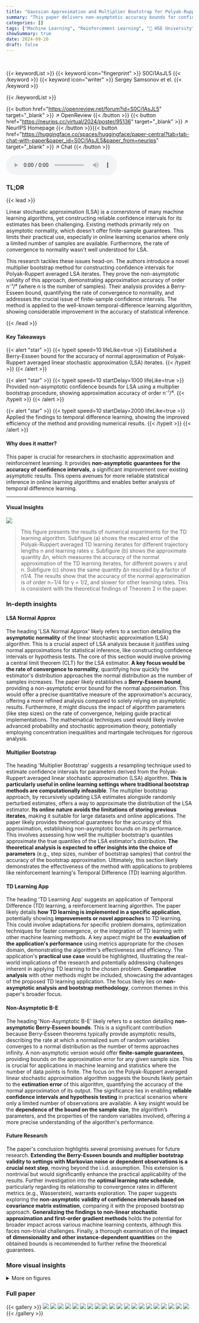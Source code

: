 ```yaml
---
title: "Gaussian Approximation and Multiplier Bootstrap for Polyak-Ruppert Averaged Linear Stochastic Approximation with Applications to TD Learning"
summary: "This paper delivers non-asymptotic accuracy bounds for confidence intervals in linear stochastic approximation, leveraging a novel multiplier bootstrap method."
categories: []
tags: ["Machine Learning", "Reinforcement Learning", "🏢 HSE University",]
showSummary: true
date: 2024-09-26
draft: false
---
```


<br>

{{< keywordList >}}
{{< keyword icon="fingerprint" >}} S0Ci1AsJL5 {{< /keyword >}}
{{< keyword icon="writer" >}} Sergey Samsonov et el. {{< /keyword >}}
 
{{< /keywordList >}}

{{< button href="https://openreview.net/forum?id=S0Ci1AsJL5" target="_blank" >}}
↗ OpenReview
{{< /button >}}
{{< button href="https://neurips.cc/virtual/2024/poster/95136" target="_blank" >}}
↗ NeurIPS Homepage
{{< /button >}}{{< button href="https://huggingface.co/spaces/huggingface/paper-central?tab=tab-chat-with-paper&paper_id=S0Ci1AsJL5&paper_from=neurips" target="_blank" >}}
↗ Chat
{{< /button >}}



<audio controls>
    <source src="https://ai-paper-reviewer.com/S0Ci1AsJL5/podcast.wav" type="audio/wav">
    Your browser does not support the audio element.
</audio>


### TL;DR


{{< lead >}}

Linear stochastic approximation (LSA) is a cornerstone of many machine learning algorithms, yet constructing reliable confidence intervals for its estimates has been challenging. Existing methods primarily rely on asymptotic normality, which doesn't offer finite-sample guarantees.  This limits their practical use, especially in online learning scenarios where only a limited number of samples are available.  Furthermore, the rate of convergence to normality wasn't well understood for LSA. 

This research tackles these issues head-on. The authors introduce a novel multiplier bootstrap method for constructing confidence intervals for Polyak-Ruppert averaged LSA iterates.  They prove the non-asymptotic validity of this approach, demonstrating approximation accuracy of order n⁻¹/⁴ (where n is the number of samples).  Their analysis provides a Berry-Esseen bound, quantifying the rate of convergence to normality, and addresses the crucial issue of finite-sample confidence intervals. The method is applied to the well-known temporal-difference learning algorithm, showing considerable improvement in the accuracy of statistical inference.

{{< /lead >}}


#### Key Takeaways

{{< alert "star" >}}
{{< typeit speed=10 lifeLike=true >}} Established a Berry-Esseen bound for the accuracy of normal approximation of Polyak-Ruppert averaged linear stochastic approximation (LSA) iterates. {{< /typeit >}}
{{< /alert >}}

{{< alert "star" >}}
{{< typeit speed=10 startDelay=1000 lifeLike=true >}} Provided non-asymptotic confidence bounds for LSA using a multiplier bootstrap procedure, showing approximation accuracy of order n⁻¹/⁴. {{< /typeit >}}
{{< /alert >}}

{{< alert "star" >}}
{{< typeit speed=10 startDelay=2000 lifeLike=true >}} Applied the findings to temporal difference learning, showing the improved efficiency of the method and providing numerical results. {{< /typeit >}}
{{< /alert >}}

#### Why does it matter?
This paper is crucial for researchers in stochastic approximation and reinforcement learning.  It provides **non-asymptotic guarantees for the accuracy of confidence intervals**, a significant improvement over existing asymptotic results. This opens avenues for more reliable statistical inference in online learning algorithms and enables better analysis of  temporal difference learning.

------
#### Visual Insights



![](https://ai-paper-reviewer.com/S0Ci1AsJL5/figures_9_1.jpg)

> This figure presents the results of numerical experiments for the TD learning algorithm. Subfigure (a) shows the rescaled error of the Polyak-Ruppert averaged TD learning iterates for different trajectory lengths n and learning rates γ. Subfigure (b) shows the approximate quantity Δn, which measures the accuracy of the normal approximation of the TD learning iterates, for different powers γ and n. Subfigure (c) shows the same quantity Δn rescaled by a factor of n1/4. The results show that the accuracy of the normal approximation is of order n−1/4 for γ = 1/2, and slower for other learning rates. This is consistent with the theoretical findings of Theorem 2 in the paper.







### In-depth insights


#### LSA Normal Approx
The heading 'LSA Normal Approx' likely refers to a section detailing the **asymptotic normality** of the linear stochastic approximation (LSA) algorithm.  This is a crucial aspect of LSA analysis because it justifies using normal approximations for statistical inference, like constructing confidence intervals or hypothesis tests.  The core of this section would involve proving a central limit theorem (CLT) for the LSA estimator.  **A key focus would be the rate of convergence to normality**, quantifying how quickly the estimator's distribution approaches the normal distribution as the number of samples increases.  The paper likely establishes a **Berry-Esseen bound**, providing a non-asymptotic error bound for the normal approximation. This would offer a precise quantitative measure of the approximation's accuracy, offering a more refined analysis compared to solely relying on asymptotic results.  Furthermore, it might discuss the impact of algorithm parameters (like step sizes) on the rate of convergence, helping guide practical implementations.  The mathematical techniques used would likely involve advanced probability and stochastic approximation theory, potentially employing concentration inequalities and martingale techniques for rigorous analysis.

#### Multiplier Bootstrap
The heading 'Multiplier Bootstrap' suggests a resampling technique used to estimate confidence intervals for parameters derived from the Polyak-Ruppert averaged linear stochastic approximation (LSA) algorithm.  **This is particularly useful in online learning settings where traditional bootstrap methods are computationally infeasible**. The multiplier bootstrap approach, by recursively updating LSA estimates alongside randomly perturbed estimates, offers a way to approximate the distribution of the LSA estimator. **Its online nature avoids the limitations of storing previous iterates**, making it suitable for large datasets and online applications.  The paper likely provides theoretical guarantees for the accuracy of this approximation, establishing non-asymptotic bounds on its performance.  This involves assessing how well the multiplier bootstrap's quantiles approximate the true quantiles of the LSA estimator's distribution.  **The theoretical analysis is expected to offer insights into the choice of parameters** (e.g., step sizes, number of bootstrap samples) that control the accuracy of the bootstrap approximation.  Ultimately, this section likely demonstrates the effectiveness of the method with applications to problems like reinforcement learning's Temporal Difference (TD) learning algorithm.

#### TD Learning App
The heading 'TD Learning App' suggests an application of Temporal Difference (TD) learning, a reinforcement learning algorithm.  The paper likely details **how TD learning is implemented in a specific application**, potentially showing **improvements or novel approaches** to TD learning.  This could involve adaptations for specific problem domains, optimization techniques for faster convergence, or the integration of TD learning with other machine learning methods.  A key aspect might be the **evaluation of the application's performance** using metrics appropriate for the chosen domain, demonstrating the algorithm's effectiveness and efficiency. The application's **practical use case** would be highlighted, illustrating the real-world implications of the research and potentially addressing challenges inherent in applying TD learning to the chosen problem.  **Comparative analysis** with other methods might be included, showcasing the advantages of the proposed TD learning application. The focus likely lies on **non-asymptotic analysis and bootstrap methodology**, common themes in this paper's broader focus.

#### Non-Asymptotic B-E
The heading 'Non-Asymptotic B-E' likely refers to a section detailing **non-asymptotic Berry-Esseen bounds**.  This is a significant contribution because Berry-Esseen theorems typically provide asymptotic results, describing the rate at which a normalized sum of random variables converges to a normal distribution as the number of terms approaches infinity.  A non-asymptotic version would offer **finite-sample guarantees**, providing bounds on the approximation error for any given sample size. This is crucial for applications in machine learning and statistics where the number of data points is finite.  The focus on the Polyak-Ruppert averaged linear stochastic approximation algorithm suggests the bounds likely pertain to the **estimation error** of this algorithm, quantifying the accuracy of the normal approximation of its output. The significance lies in enabling **reliable confidence intervals and hypothesis testing** in practical scenarios where only a limited number of observations are available.  A key insight would be the **dependence of the bound on the sample size**, the algorithm’s parameters, and the properties of the random variables involved, offering a more precise understanding of the algorithm's performance.

#### Future Research
The paper's conclusion highlights several promising avenues for future research.  **Extending the Berry-Esseen bounds and multiplier bootstrap validity to settings with Markovian noise or dependent observations is a crucial next step**, moving beyond the i.i.d. assumption. This extension is nontrivial but would significantly enhance the practical applicability of the results.  Further investigation into the **optimal learning rate schedule**, particularly regarding its relationship to convergence rates in different metrics (e.g., Wasserstein), warrants exploration.  The paper suggests exploring the **non-asymptotic validity of confidence intervals based on covariance matrix estimation**, comparing it with the proposed bootstrap approach.  **Generalizing the findings to non-linear stochastic approximation and first-order gradient methods** holds the potential for broader impact across various machine learning contexts, although this faces non-trivial challenges.  Finally, a thorough examination of the **impact of dimensionality and other instance-dependent quantities** on the obtained bounds is recommended to further refine the theoretical guarantees.


### More visual insights

<details>
<summary>More on figures
</summary>


![](https://ai-paper-reviewer.com/S0Ci1AsJL5/figures_45_1.jpg)

> This figure shows the results of the temporal difference (TD) learning experiments.  Subfigure (a) displays the rescaled error, showing how the error decreases as the number of trajectories (n) increases. The rescaling is done to make it easier to see differences between learning rates (y). Subfigure (b) shows the same error, but without rescaling, making it apparent how the error magnitude changes.


![](https://ai-paper-reviewer.com/S0Ci1AsJL5/figures_45_2.jpg)

> Figure 3 shows two plots that present the rescaled error ∆n n¹/⁴, which represents the accuracy of the normal approximation for the distribution of the Polyak-Ruppert averaged LSA iterates in the context of temporal difference (TD) learning.  Subfigure (a) shows the rescaled error on a linear y-axis scale while Subfigure (b) uses a logarithmic y-axis for a clearer visualization of smaller error values. Different lines in the plots represent different step size decay rates (γ values) in the TD learning algorithm, illustrating how the choice of step size impacts the accuracy of the normal approximation. The figure aims to demonstrate the tightness of the theoretical bounds provided in Theorem 2, suggesting that the best approximation rate is achieved when γ = 1/2.


</details>






### Full paper

{{< gallery >}}
<img src="https://ai-paper-reviewer.com/S0Ci1AsJL5/1.png" class="grid-w50 md:grid-w33 xl:grid-w25" />
<img src="https://ai-paper-reviewer.com/S0Ci1AsJL5/2.png" class="grid-w50 md:grid-w33 xl:grid-w25" />
<img src="https://ai-paper-reviewer.com/S0Ci1AsJL5/3.png" class="grid-w50 md:grid-w33 xl:grid-w25" />
<img src="https://ai-paper-reviewer.com/S0Ci1AsJL5/4.png" class="grid-w50 md:grid-w33 xl:grid-w25" />
<img src="https://ai-paper-reviewer.com/S0Ci1AsJL5/5.png" class="grid-w50 md:grid-w33 xl:grid-w25" />
<img src="https://ai-paper-reviewer.com/S0Ci1AsJL5/6.png" class="grid-w50 md:grid-w33 xl:grid-w25" />
<img src="https://ai-paper-reviewer.com/S0Ci1AsJL5/7.png" class="grid-w50 md:grid-w33 xl:grid-w25" />
<img src="https://ai-paper-reviewer.com/S0Ci1AsJL5/8.png" class="grid-w50 md:grid-w33 xl:grid-w25" />
<img src="https://ai-paper-reviewer.com/S0Ci1AsJL5/9.png" class="grid-w50 md:grid-w33 xl:grid-w25" />
<img src="https://ai-paper-reviewer.com/S0Ci1AsJL5/10.png" class="grid-w50 md:grid-w33 xl:grid-w25" />
<img src="https://ai-paper-reviewer.com/S0Ci1AsJL5/11.png" class="grid-w50 md:grid-w33 xl:grid-w25" />
<img src="https://ai-paper-reviewer.com/S0Ci1AsJL5/12.png" class="grid-w50 md:grid-w33 xl:grid-w25" />
<img src="https://ai-paper-reviewer.com/S0Ci1AsJL5/13.png" class="grid-w50 md:grid-w33 xl:grid-w25" />
<img src="https://ai-paper-reviewer.com/S0Ci1AsJL5/14.png" class="grid-w50 md:grid-w33 xl:grid-w25" />
<img src="https://ai-paper-reviewer.com/S0Ci1AsJL5/15.png" class="grid-w50 md:grid-w33 xl:grid-w25" />
<img src="https://ai-paper-reviewer.com/S0Ci1AsJL5/16.png" class="grid-w50 md:grid-w33 xl:grid-w25" />
<img src="https://ai-paper-reviewer.com/S0Ci1AsJL5/17.png" class="grid-w50 md:grid-w33 xl:grid-w25" />
<img src="https://ai-paper-reviewer.com/S0Ci1AsJL5/18.png" class="grid-w50 md:grid-w33 xl:grid-w25" />
<img src="https://ai-paper-reviewer.com/S0Ci1AsJL5/19.png" class="grid-w50 md:grid-w33 xl:grid-w25" />
<img src="https://ai-paper-reviewer.com/S0Ci1AsJL5/20.png" class="grid-w50 md:grid-w33 xl:grid-w25" />
{{< /gallery >}}